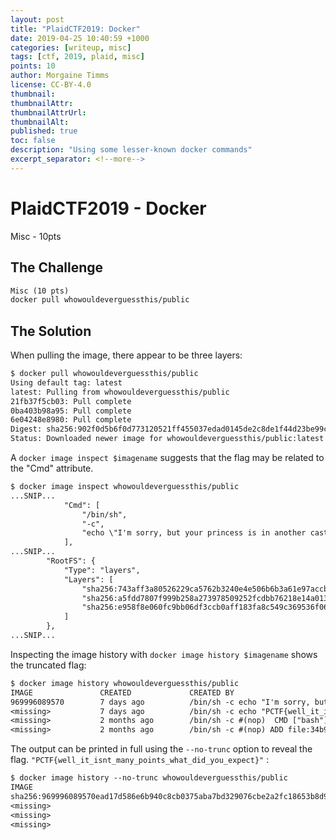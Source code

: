 ```yaml
---
layout: post
title: "PlaidCTF2019: Docker"
date: 2019-04-25 10:40:59 +1000
categories: [writeup, misc]
tags: [ctf, 2019, plaid, misc]
points: 10
author: Morgaine Timms
license: CC-BY-4.0
thumbnail: 
thumbnailAttr: 
thumbnailAttrUrl: 
thumbnailAlt: 
published: true
toc: false
description: "Using some lesser-known docker commands"
excerpt_separator: <!--more-->
---
```

# PlaidCTF2019 - Docker

Misc - 10pts

## The Challenge

``` txt
Misc (10 pts)
docker pull whowouldeverguessthis/public
```

<!--more-->

## The Solution

When pulling the image, there appear to be three layers:

``` txt
$ docker pull whowouldeverguessthis/public
Using default tag: latest
latest: Pulling from whowouldeverguessthis/public
21fb37f5cb03: Pull complete
0ba403b98a95: Pull complete
6e04248e8980: Pull complete
Digest: sha256:902f0d5b6f0d773120521ff455037edad0145de2c8de1f44d23be99c757ad4bc
Status: Downloaded newer image for whowouldeverguessthis/public:latest
```

A `docker image inspect $imagename` suggests that the flag may be related to the "Cmd" attribute.

``` txt
$ docker image inspect whowouldeverguessthis/public
...SNIP...
            "Cmd": [
                "/bin/sh",
                "-c",
                "echo \"I'm sorry, but your princess is in another castle\" > /flag"
            ],
...SNIP...
        "RootFS": {
            "Type": "layers",
            "Layers": [
                "sha256:743aff3a80526229ca5762b3240e4e506b6b3a61e97accb853707a946a3abb39",
                "sha256:a5fdd7807f999b258a273978509252fcdbb76218e14a01376d5b2ade4798826b",
                "sha256:e958f8e060fc9bb06df3ccb0aff183fa8c549c369536f063d7ea36a617c86564"
            ]
        },
...SNIP...
```

Inspecting the image history with `docker image history $imagename` shows the truncated flag:

``` txt
$ docker image history whowouldeverguessthis/public
IMAGE               CREATED             CREATED BY                                      SIZE                COMMENT
969996089570        7 days ago          /bin/sh -c echo "I'm sorry, but your princes…   50B
<missing>           7 days ago          /bin/sh -c echo "PCTF{well_it_isnt_many_poin…   51B
<missing>           2 months ago        /bin/sh -c #(nop)  CMD ["bash"]                 0B
<missing>           2 months ago        /bin/sh -c #(nop) ADD file:34b9952e66cb98287…   68.9MB
```

The output can be printed in full using the `--no-trunc` option to reveal the flag.
`"PCTF{well_it_isnt_many_points_what_did_you_expect}"` :

``` txt
$ docker image history --no-trunc whowouldeverguessthis/public
IMAGE                                                                     CREATED             CREATED BY                                                                                          SIZE                COMMENT
sha256:969996089570ead17d586e6b940c8cb0375aba7bd329076cbe2a2fc18653b8d9   7 days ago          /bin/sh -c echo "I'm sorry, but your princess is in another castle" > /flag                         50B
<missing>                                                                 7 days ago          /bin/sh -c echo "PCTF{well_it_isnt_many_points_what_did_you_expect}" > /flag                        51B
<missing>                                                                 2 months ago        /bin/sh -c #(nop)  CMD ["bash"]                                                                     0B
<missing>                                                                 2 months ago        /bin/sh -c #(nop) ADD file:34b9952e66cb98287bc41fab82739375fe6c43f38ed3b893e98a99035b494770 in /    68.9MB
```
